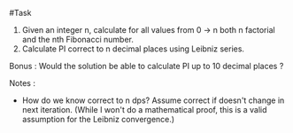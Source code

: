 #Task

1. Given an integer n, calculate for all values from 0 -> n both n factorial and the nth Fibonacci number.
2. Calculate PI correct to n decimal places using Leibniz series.

Bonus : Would the solution be able to calculate PI up to 10 decimal places ?

Notes :
 - How do we know correct to n dps? Assume correct if doesn't change in next iteration. (While I won't do a mathematical proof, this is a valid assumption for the Leibniz convergence.)


